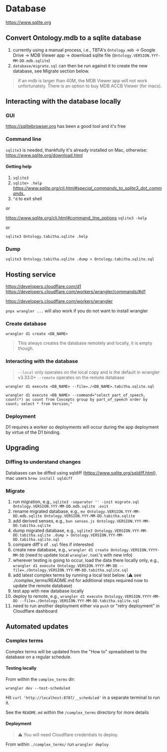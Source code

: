 # Database

https://www.sqlite.org

## Convert Ontology.mdb to a sqlite database

1. currently using a manual process, i.e., TBTA's `Ontology.mdb` -> Google Drive -> MDB Viewer app -> download sqlite file (`Ontology.VERSION.YYY-MM-DD.mdb.sqlite`)
1. `database/migrate.sql` can then be run against it to create the new database, see Migrate section below.

> if an mdb is larger than 40M, the MDB Viewer app will not work unfortunately.  There is an option to buy MDB ACCB Viewer (for macs).

## Interacting with the database locally

### GUI

https://sqlitebrowser.org has been a good tool and it's free

### Command line

`sqlite3` is needed, thankfully it's already installed on Mac, otherwise:  https://www.sqlite.org/download.html

#### Getting help

1. `sqlite3`
1. `sqlite> .help` *https://www.sqlite.org/cli.html#special_commands_to_sqlite3_dot_commands_*
1. `^d` to exit shell

or

https://www.sqlite.org/cli.html#command_line_options
`sqlite3 -help`

or

`sqlite3 Ontology.tabitha.sqlite .help`

### Dump

`sqlite3 Ontology.tabitha.sqlite .dump > Ontology.tabitha.sqlite.sql`

## Hosting service

https://developers.cloudflare.com/d1
https://developers.cloudflare.com/workers/wrangler/commands/#d1

https://developers.cloudflare.com/workers/wrangler

`pnpx wrangler ...` will also work if you do not want to install wrangler

### Create database

`wrangler d1 create <DB_NAME>`

> This always creates the database remotely and locally, it is empty though.

### Interacting with the database

> `--local` only operates on the local copy and is the default in wrangler v3.33.0+
> `--remote` operates on the remote database

`wrangler d1 execute <DB_NAME> --file=./<DB_NAME>.tabitha.sqlite.sql`

`wrangler d1 execute <DB_NAME> --command="select part_of_speech, count(*) as count from Concepts group by part_of_speech order by count; select * from Version;"`

### Deployment

D1 requires a worker so deployments will occur during the app deployment by virtue of the D1 binding.

## Upgrading

### Diffing to understand changes

Databases can be diffed using sqldiff (https://www.sqlite.org/sqldiff.html), mac users `brew install sqldiff`

### Migrate

1. run migration, e.g., `sqlite3 -separator '' -init migrate.sql Ontology.VERSION.YYY-MM-DD.mdb.sqlite .exit`
1. rename migrated database, e.g., `mv Ontology.VERSION.YYY-MM-DD.mdb.sqlite Ontology.VERSION.YYY-MM-DD.tabitha.sqlite`
1. add derived senses, e.g., `bun senses.js Ontology.VERSION.YYY-MM-DD.tabitha.sqlite`
1. dump migrated database, e.g., `sqlite3 Ontology.VERSION.YYY-MM-DD.tabitha.sqlite .dump > Ontology.VERSION.YYY-MM-DD.tabitha.sqlite.sql`
1. compare diff's of `.sql` files if interested
1.	create new database, e.g., `wrangler d1 create Ontology.VERSION.YYYY-MM-DD`  (need to update local `wrangler.toml`'s with new info)
1. wherever testing is going to occur, load the data there locally only, e.g., `wrangler d1 execute Ontology.VERSION.YYYY-MM-DD --file=./Ontology.VERSION.YYY-MM-DD.tabitha.sqlite.sql`
1. add latest complex terms by running a local test below. (⚠️ see ./complex_terms/README.md for additional steps required now to update the remote database)
1. test app with new database locally
1. deploy to remote, e.g., `wrangler d1 execute Ontology.VERSION.YYYY-MM-DD --file=./Ontology.VERSION.YYY-MM-DD.tabitha.sqlite.sql`
1. need to run another deployment either via `push` or "retry deployment" in Cloudflare dashboard

## Automated updates

### Complex terms

Complex terms will be updated from the "How to" spreadsheet to the database on a regular schedule.

#### Testing locally

From within the `complex_terms` dir:

`wrangler dev --test-scheduled`

 Hit `curl 'http://localhost:8787/__scheduled'` in a separate terminal to run it.

 See the `README.md` within the `/complex_terms` directory for more details

#### Deployment

> ⚠️ You will need Cloudflare credentials to deploy.

From within `./complex_terms/` run `wrangler deploy`
